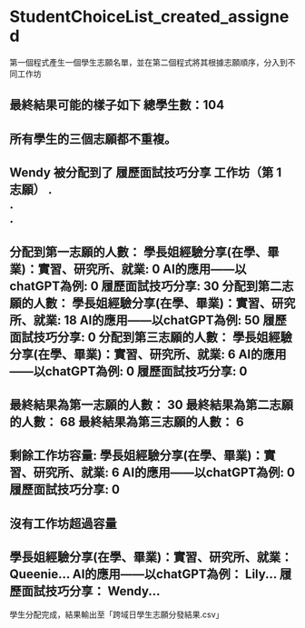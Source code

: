 # StudentChoiceList_created_assigned
第一個程式產生一個學生志願名單，並在第二個程式將其根據志願順序，分入到不同工作坊

最終結果可能的樣子如下
總學生數：104
--------------------------------------------------
所有學生的三個志願都不重複。
--------------------------------------------------
Wendy 被分配到了 履歷面試技巧分享 工作坊（第 1 志願）
.  
.  
.  
--------------------------------------------------
分配到第一志願的人數：
學長姐經驗分享(在學、畢業)：實習、研究所、就業: 0
AI的應用——以chatGPT為例: 0
履歷面試技巧分享: 30
分配到第二志願的人數：
學長姐經驗分享(在學、畢業)：實習、研究所、就業: 18
AI的應用——以chatGPT為例: 50
履歷面試技巧分享: 0
分配到第三志願的人數：
學長姐經驗分享(在學、畢業)：實習、研究所、就業: 6
AI的應用——以chatGPT為例: 0
履歷面試技巧分享: 0
--------------------------------------------------
最終結果為第一志願的人數： 30
最終結果為第二志願的人數： 68
最終結果為第三志願的人數： 6
--------------------------------------------------
剩餘工作坊容量:
學長姐經驗分享(在學、畢業)：實習、研究所、就業: 6
AI的應用——以chatGPT為例: 0
履歷面試技巧分享: 0
--------------------------------------------------
沒有工作坊超過容量
--------------------------------------------------
學長姐經驗分享(在學、畢業)：實習、研究所、就業：
Queenie...
AI的應用——以chatGPT為例：
Lily...
履歷面試技巧分享：
Wendy...
--------------------------------------------------
學生分配完成，結果輸出至「跨域日學生志願分發結果.csv」
